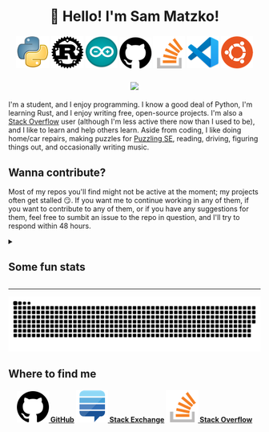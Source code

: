 <h1 align="center">👋 Hello! I'm Sam Matzko!</h1>

<h3 align="center">
<a href="https://python.org"><img src="python.png"/></a>
<a href="https://www.rust-lang.org"><img src="rust.png"/></a>
<a href="https://arduino.cc"><img src="arduino.png"/></a>
<a href="https://github.com"><img src="github.png"/></a>
<a href="https://stackoverflow.com/"><img src="stackoverflow.png"/></a>
<a href="https://code.visualstudio.com/"><img src="vscode.png"/></a>
<a href="https://ubuntu.com/"><img src="ubuntu.png"/></a>
</h3>

<h3 align="center"><a href="https://github.com/antonkomarev/github-profile-views-counter"><img src="https://komarev.com/ghpvc/?username=SamMatzko&color=fabd2f&style=flat&label=Sam+Matzko's+Profile+Views"/></a></h3>

I'm a student, and I enjoy programming. I know a good deal of Python, I'm learning Rust, and I enjoy writing free, open-source projects. I'm also a [Stack Overflow](https://stackoverflow.com) user (although I'm less active there now than I used to be), and I like to learn and help others learn. Aside from coding, I like doing home/car repairs, making puzzles for [Puzzling SE](https://puzzling.stackexchange.com/), reading, driving, figuring things out, and occasionally writing music.

## Wanna contribute?

Most of my repos you'll find might not be active at the moment; my projects often get stalled 😏. If you want me to continue working in any of them, if you want to contribute to any of them, or if you have any suggestions for them, feel free to sumbit an issue to the repo in question, and I'll try to respond within 48 hours.

<details><summary><h2>Some fun stats</h2></summary>

---------------------------------------------------------------

[![Sam Matzko's GitHub stats](https://github-readme-stats.vercel.app/api?username=SamMatzko&show_icons=true&theme=gruvbox&count_private=true)](https://github.com/anuraghazra/github-readme-stats)

[![Top Langs](https://github-readme-stats.vercel.app/api/top-langs/?username=SamMatzko&layout=compact&theme=gruvbox)](https://github.com/anuraghazra/github-readme-stats)

[![GitHub Streak](https://github-readme-streak-stats.herokuapp.com/?user=SamMatzko&theme=gruvbox)](https://git.io/streak-stats)

<a href="https://stackexchange.com/users/22592749/sylvester-kruin"><img src="https://stackexchange.com/users/flair/22592749.png?theme=dark" width="208" height="58" alt="profile for Sylvester Kruin on Stack Exchange, a network of free, community-driven Q&amp;A sites" title="profile for Sylvester Kruin on Stack Exchange, a network of free, community-driven Q&amp;A sites" /></a>

</details>

------------------------------------------------------------------

[![GitHub Snake dark](https://github.com/SamMatzko/SamMatzko/blob/output/github-contribution-grid-snake-dark.svg)](https://github.com/Platane/snk)

## Where to find me

<h4 align="center">
<a href="https://github.com/SamMatzko/SamMatzko/discussions"><img src="github.png"/> GitHub</a>
<a href="https://stackexchange.com/users/22592749/sylvester-kruin?tab=top"><img src="stackexchange.png"/> Stack Exchange</a>
<a href="https://stackoverflow.com/users/16775594/sylvester-kruin"><img src="stackoverflow.png"/> Stack Overflow</a>
</h4>
